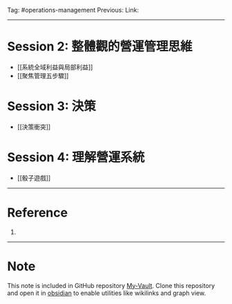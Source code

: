 Tag: #operations-management
Previous: 
Link: 

---

# Session 2: 整體觀的營運管理思維

- [[系統全域利益與局部利益]]
- [[聚焦管理五步驟]]

# Session 3: 決策

- [[決策衝突]]

# Session 4: 理解營運系統

- [[骰子遊戲]]

---

# Reference

1. 

---

# Note

This note is included in GitHub repository [My-Vault](https://github.com/LittleD3092/My-Vault.git). Clone this repository and open it in [obsidian](https://obsidian.md/) to enable utilities like wikilinks and graph view.